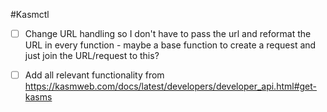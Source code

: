#Kasmctl

- [ ] Change URL handling so I don't have to pass the url and reformat the URL in every function - maybe a base function to create a request and just join the URL/request to this?

- [ ] Add all relevant functionality from https://kasmweb.com/docs/latest/developers/developer_api.html#get-kasms